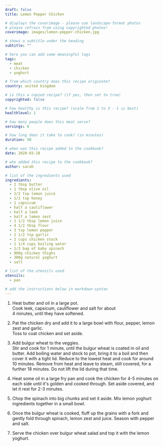 ```yaml
---
draft: false
title: Lemon Pepper Chicken

# displays the coverimage - please use landscape-format photos
# please refrain from using copyrighted photos!
coverimage: images/lemon-pepper-chicken.jpg

# shows a subtitle under the heading
subtitle: ""

# here you can add some meaningful tags
tags:
  - meat
  - chicken
  - yoghurt

# from which country does this recipe originate?
country: united kingdom

# is this a copied recipe? (if yes, then set to true)
copyrighted: false

# how healthy is this recipe? (scale from 1 to 3 - 1 is best)
healthlevel: 1

# how many people does this meal serve?
servings: 6

# how long does it take to cook? (in minutes)
duration: 50

# when was this recipe added to the cookbook?
date: 2020-03-28

# who added this recipe to the cookbook?
author: sarah

# list of the ingredients used
ingredients:
  - 2 tbsp butter
  - 1 tbsp olive oil
  - 1/2 tsp lemon juice
  - 1/2 tsp honey
  - 1 capsicum
  - half a cauliflower
  - half a leek
  - half a lemon zest
  - 1 1/2 tbsp lemon juice
  - 4 1/2 tbsp flour
  - 3 tsp lemon pepper
  - 1 1/2 tsp garlic
  - 2 cups chicken stock
  - 2 1/4 cups boiling water
  - 1/3 bag of baby spinach
  - 900g chicken thighs
  - 300g natural yoghurt
  - salt

# list of the utensils used
utensils:
  - pan

# add the instructions below in markdown-syntax
---
```



1. Heat butter and oil in a large pot.  
Cook leek, capsicum, cauliflower and salt for about  
4 minutes, until they have softened.

1. Pat the chicken dry and add it to a large bowl with flour, pepper, lemon zest and garlic.  
Toss to coat chicken and set aside.

1. Add bulgur wheat to the veggies.  
Stir and cook for 1 minute, until the bulgur wheat is coated in oil and butter.
Add boiling water and stock to pot, bring it to a boil and then cover it with a tight lid.
Reduce to the lowest heat and cook for around 10 minutes.
Remove from heat and leave to steam, still covered, for a further 18 minutes.
Do not lift the lid during that time.

1. Heat some oil in a large fry pan and cook the chicken for 4-5 minutes on each side until it's golden and cooked through. Set aside covered, and let it rest for 2-3 minutes.

1. Chop the spinach into big chunks and set it aside.
Mix lemon yoghurt ingredients together in a small bowl.

1. Once the bulgur wheat is cooked, fluff up the grains with a fork and gently fold through spinach, lemon zest and juice.
Season with pepper and salt.

1. Serve the chicken over bulgur wheat salad and top it with the lemon yoghurt.


<!--
  created 2020-03-28 10:40:46.331913 +0100 CET m=+0.022511673
-->
